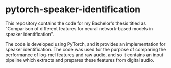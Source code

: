# pytorch-speaker-identification
This repository contains the code for my Bachelor's thesis titled as "Comparison of different features for neural network-based models in speaker identification".

The code is developed using PyTorch, and it provides an implementation for speaker identification. The code was used for the purpose of comparing the performance of log-mel features and raw audio, and so it contains an input pipeline which extracts and prepares these features from digital audio.
